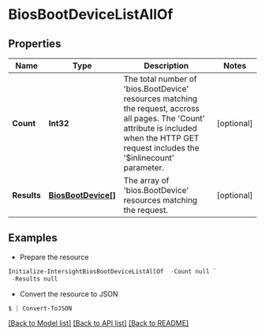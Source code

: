 # BiosBootDeviceListAllOf
## Properties

Name | Type | Description | Notes
------------ | ------------- | ------------- | -------------
**Count** | **Int32** | The total number of &#39;bios.BootDevice&#39; resources matching the request, accross all pages. The &#39;Count&#39; attribute is included when the HTTP GET request includes the &#39;$inlinecount&#39; parameter. | [optional] 
**Results** | [**BiosBootDevice[]**](BiosBootDevice.md) | The array of &#39;bios.BootDevice&#39; resources matching the request. | [optional] 

## Examples

- Prepare the resource
```powershell
Initialize-IntersightBiosBootDeviceListAllOf  -Count null `
 -Results null
```

- Convert the resource to JSON
```powershell
$ | Convert-ToJSON
```

[[Back to Model list]](../README.md#documentation-for-models) [[Back to API list]](../README.md#documentation-for-api-endpoints) [[Back to README]](../README.md)

